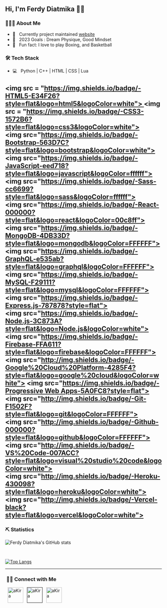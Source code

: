 <h2>Hi, I'm Ferdy Diatmika 🙍👋</h2>

<h3>👨🏻‍💻 About Me </h3>

- 🔭 &nbsp; Currently project maintained [website]
- 👑 &nbsp; 2023 Goals : Dream Physique, Good Mindset
- 🗿 &nbsp; Fun fact: I love to play Boxing, and Basketball

### 🛠 Tech Stack

- 💻 &nbsp; Python | C++ | HTML | CSS | Lua

<img src = "https://img.shields.io/badge/-HTML5-E34F26?style=flat&logo=html5&logoColor=white"> <img src = "https://img.shields.io/badge/-CSS3-1572B6?style=flat&logo=css3&logoColor=white"> 
 <img src="https://img.shields.io/badge/-Bootstrap-563D7C?style=flat&logo=bootstrap&logoColor=white"> 
 <img src="https://img.shields.io/badge/-JavaScript-eed718?style=flat&logo=javascript&logoColor=ffffff"> 
 <img src="https://img.shields.io/badge/-Sass-cc6699?style=flat&logo=sass&logoColor=ffffff"> 
 <img src="https://img.shields.io/badge/-React-000000?style=flat&logo=react&logoColor=00c8ff"> 
 <img src="https://img.shields.io/badge/-MongoDB-4DB33D?style=flat&logo=mongodb&logoColor=FFFFFF"> 
 <img src="https://img.shields.io/badge/-GraphQL-e535ab?style=flat&logo=graphql&logoColor=FFFFFF"> 
 <img src="https://img.shields.io/badge/-MySQL-F29111?style=flat&logo=mysql&logoColor=FFFFFF"> 
 <img src="https://img.shields.io/badge/-Express.js-787878?style=flat"> 
 <img src="https://img.shields.io/badge/-Node.js-3C873A?style=flat&logo=Node.js&logoColor=white"> 
 <img src="https://img.shields.io/badge/-Firebase-FFA611?style=flat&logo=firebase&logoColor=FFFFFF"> 
 <img src="http://img.shields.io/badge/-Google%20Cloud%20Platform-4285F4?style=flat&logo=google%20cloud&logoColor=white"> 
 <img src="https://img.shields.io/badge/-Progressive Web Apps-5A0FC8?style=flat"> 
 <img src="http://img.shields.io/badge/-Git-F1502F?style=flat&logo=git&logoColor=FFFFFF"> 
 <img src="http://img.shields.io/badge/-Github-000000?style=flat&logo=github&logoColor=FFFFFF"> 
 <img src="http://img.shields.io/badge/-VS%20Code-007ACC?style=flat&logo=visual%20studio%20code&logoColor=white"> 
 <img src="http://img.shields.io/badge/-Heroku-430098?style=flat&logo=heroku&logoColor=white"> 
 <img src="http://img.shields.io/badge/-Vercel-black?style=flat&logo=vercel&logoColor=white">
---

<!-- REAMDE_STATS -->

### ⛏️ Statistics

![Ferdy Diatmika's GitHub stats](https://github-readme-stats.vercel.app/api?username=ferdydiatmika&show_icons=true&theme=tokyonight)

</br> 
  
[![Top Langs](https://github-readme-stats.vercel.app/api/top-langs/?username=ferdydiatmika&layout=compact&text_color=daf7dc&bg_color=151515)](https://github.com/FerdyDiatmika/github-readme-stats)

---

<h3> 🤝🏻 Connect with Me </h3>

&nbsp; <a href="ferdydiatmika.github.io"><img text-align="center" alt="aKira" width="50px" src="https://img.icons8.com/dusk/80/globe-earth.png" /></a>
&nbsp; <a href=""><img text-align="center" alt="aKira" width="50px" src="https://img.icons8.com/color/100/youtube-play.png" /></a>
&nbsp; <a href="https://instagram.com/ferdydiatmikaa"><img text-align="center" alt="aKira" width="50px" src="https://img.icons8.com/plasticine/100/000000/instagram-new.png" /></a>

<!-- END README -->

[website]: https://ferdydiatmika.github.io
[twitter]: https://twitter.com/ferdydiatmikaa
[youtube]: https://youtube.com/
[instagram]: https://instagram.com/ferdydiatmikaa
